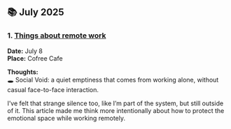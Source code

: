 ## 📚 July 2025

### 1. [Things about remote work](https://shift.infinite.red/5-things-that-suck-about-remote-work-506b98dd38f9)

**Date:** July 8  
**Place:** Cofree Cafe

**Thoughts:**  
🕳 Social Void: a quiet emptiness that comes from working alone, without casual face-to-face interaction.

I’ve felt that strange silence too, like I’m part of the system, but still outside of it.
This article made me think more intentionally about how to protect the emotional space while working remotely.
